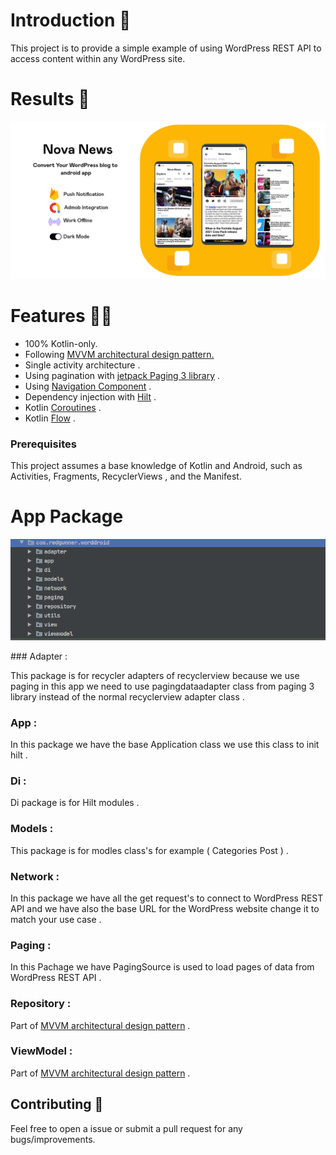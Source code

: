 # Introduction 👋

This project is to provide a simple example of using WordPress REST API to access content within any WordPress site. 

# Results 🥳

<p align="center">
<img src="screenshots/app preview.png"/>
</p>

# Features 👩‍💻

- 100% Kotlin-only.
- Following [MVVM architectural design pattern.](https://developer.android.com/jetpack/guide)
- Single activity architecture .
- Using pagination with [jetpack Paging 3 library](https://developer.android.com/topic/libraries/architecture/paging/v3-overview) .
- Using [Navigation Component](https://developer.android.com/guide/navigation/navigation-getting-started) .
- Dependency injection with [Hilt](https://developer.android.com/training/dependency-injection/hilt-android) .
- Kotlin [Coroutines](https://kotlinlang.org/docs/coroutines-overview.html) .
- Kotlin [Flow](https://kotlinlang.org/docs/flow.html) .

### Prerequisites

This project assumes a base knowledge of Kotlin and Android, such as Activities, Fragments, RecyclerViews , and the Manifest.

# App Package
<p align="center">
<img src="/screenshots/pachages.png"/>
</p>
### Adapter :

This package is for recycler adapters of recyclerview because we use paging in this app we need to use pagingdataadapter class   from paging 3 library instead of the normal recyclerview adapter class .

### App :

In this package we have the base Application class we use this class to init hilt .

### Di :

Di package is for Hilt modules .

### Models :

This package is for modles class's for example ( Categories Post ) .

### Network :

In this package we have all the get request's to connect to WordPress REST API and we have also the base URL for the WordPress website change it to match your use case .

### Paging :

 In this Pachage we have PagingSource is used to load pages of data from WordPress  REST API  .

### Repository :

Part of   [MVVM architectural design pattern](https://developer.android.com/jetpack/guide) .

### ViewModel :

Part of   [MVVM architectural design pattern](https://developer.android.com/jetpack/guide) .

## Contributing 🤝

Feel free to open a issue or submit a pull request for any bugs/improvements.